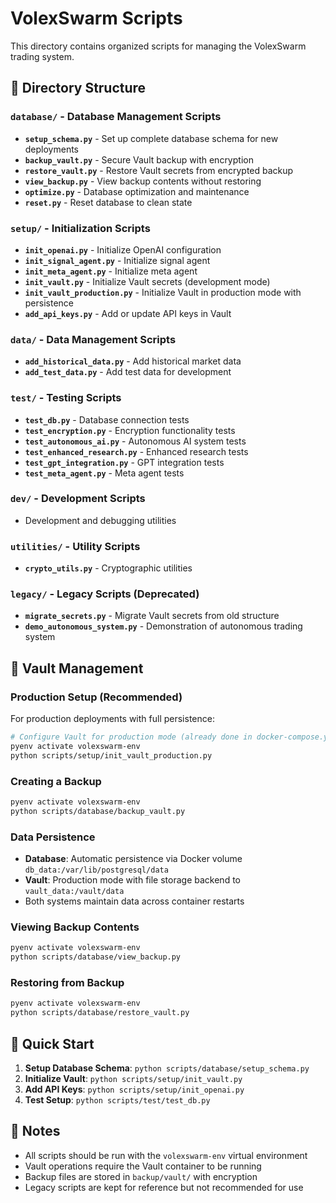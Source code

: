 # VolexSwarm Scripts

This directory contains organized scripts for managing the VolexSwarm trading system.

## 📁 Directory Structure

### `database/` - Database Management Scripts
- **`setup_schema.py`** - Set up complete database schema for new deployments
- **`backup_vault.py`** - Secure Vault backup with encryption
- **`restore_vault.py`** - Restore Vault secrets from encrypted backup
- **`view_backup.py`** - View backup contents without restoring
- **`optimize.py`** - Database optimization and maintenance
- **`reset.py`** - Reset database to clean state

### `setup/` - Initialization Scripts
- **`init_openai.py`** - Initialize OpenAI configuration
- **`init_signal_agent.py`** - Initialize signal agent
- **`init_meta_agent.py`** - Initialize meta agent
- **`init_vault.py`** - Initialize Vault secrets (development mode)
- **`init_vault_production.py`** - Initialize Vault in production mode with persistence
- **`add_api_keys.py`** - Add or update API keys in Vault

### `data/` - Data Management Scripts
- **`add_historical_data.py`** - Add historical market data
- **`add_test_data.py`** - Add test data for development

### `test/` - Testing Scripts
- **`test_db.py`** - Database connection tests
- **`test_encryption.py`** - Encryption functionality tests
- **`test_autonomous_ai.py`** - Autonomous AI system tests
- **`test_enhanced_research.py`** - Enhanced research tests
- **`test_gpt_integration.py`** - GPT integration tests
- **`test_meta_agent.py`** - Meta agent tests

### `dev/` - Development Scripts
- Development and debugging utilities

### `utilities/` - Utility Scripts
- **`crypto_utils.py`** - Cryptographic utilities

### `legacy/` - Legacy Scripts (Deprecated)
- **`migrate_secrets.py`** - Migrate Vault secrets from old structure
- **`demo_autonomous_system.py`** - Demonstration of autonomous trading system

## 🔐 Vault Management

### Production Setup (Recommended)
For production deployments with full persistence:
```bash
# Configure Vault for production mode (already done in docker-compose.yml)
pyenv activate volexswarm-env
python scripts/setup/init_vault_production.py
```

### Creating a Backup
```bash
pyenv activate volexswarm-env
python scripts/database/backup_vault.py
```

### Data Persistence
- **Database**: Automatic persistence via Docker volume `db_data:/var/lib/postgresql/data`
- **Vault**: Production mode with file storage backend to `vault_data:/vault/data`
- Both systems maintain data across container restarts

### Viewing Backup Contents
```bash
pyenv activate volexswarm-env
python scripts/database/view_backup.py
```

### Restoring from Backup
```bash
pyenv activate volexswarm-env
python scripts/database/restore_vault.py
```

## 🚀 Quick Start

1. **Setup Database Schema**: `python scripts/database/setup_schema.py`
2. **Initialize Vault**: `python scripts/setup/init_vault.py`
3. **Add API Keys**: `python scripts/setup/init_openai.py`
4. **Test Setup**: `python scripts/test/test_db.py`

## 📝 Notes

- All scripts should be run with the `volexswarm-env` virtual environment
- Vault operations require the Vault container to be running
- Backup files are stored in `backup/vault/` with encryption
- Legacy scripts are kept for reference but not recommended for use 